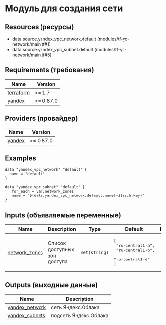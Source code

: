 <!-- BEGIN_TF_DOCS -->
# Модуль для создания сети

## Resources (ресурсы)

- data source.yandex_vpc_network.default (modules/tf-yc-network/main.tf#1)
- data source.yandex_vpc_subnet.default (modules/tf-yc-network/main.tf#5)

## Requirements (требования)

| Name | Version |
|------|---------|
| <a name="requirement_terraform"></a> [terraform](#requirement\_terraform) | >= 1.7 |
| <a name="requirement_yandex"></a> [yandex](#requirement\_yandex) | >= 0.87.0 | 

## Providers (провайдер)

| Name | Version |
|------|---------|
| <a name="provider_yandex"></a> [yandex](#provider\_yandex) | >= 0.87.0 | 

 

## Examples

```hcl
data "yandex_vpc_network" "default" {
  name = "default"
}

data "yandex_vpc_subnet" "default" {
   for_each = var.network_zones
   name = "${data.yandex_vpc_network.default.name}-${each.key}" 
}
```

## Inputs (объявляемые переменные)

| Name | Description | Type | Default | Required |
|------|-------------|------|---------|:--------:|
| <a name="input_network_zones"></a> [network\_zones](#input\_network\_zones) | Список доступных зон доступа | `set(string)` | <pre>[<br/>  "ru-central1-a",<br/>  "ru-central1-b",<br/>  "ru-central1-d"<br/>]</pre> | no | 

## Outputs (выходные данные)

| Name | Description |
|------|-------------|
| <a name="output_yandex_network"></a> [yandex\_network](#output\_yandex\_network) | сеть Яндекс.Облака |
| <a name="output_yandex_subnets"></a> [yandex\_subnets](#output\_yandex\_subnets) | подсеть Яндекс.Облака | 
<!-- END_TF_DOCS -->